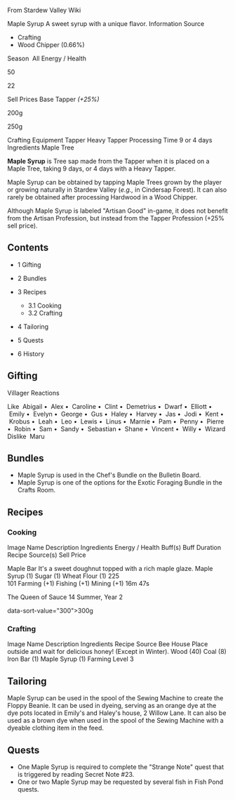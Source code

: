 From Stardew Valley Wiki

Maple Syrup A sweet syrup with a unique flavor. Information Source

- Crafting
- Wood Chipper (0.66%)

Season  All Energy / Health

50

22

Sell Prices Base Tapper *(+25%)*

200g

250g

Crafting Equipment Tapper Heavy Tapper Processing Time 9 or 4 days Ingredients Maple Tree

**Maple Syrup** is Tree sap made from the Tapper when it is placed on a Maple Tree, taking 9 days, or 4 days with a Heavy Tapper.

Maple Syrup can be obtained by tapping Maple Trees grown by the player or growing naturally in Stardew Valley (*e.g.,* in Cindersap Forest). It can also rarely be obtained after processing Hardwood in a Wood Chipper.

Although Maple Syrup is labeled "Artisan Good" in-game, it does not benefit from the Artisan Profession, but instead from the Tapper Profession (+25% sell price).

## Contents

- 1 Gifting
- 2 Bundles
- 3 Recipes
  
  - 3.1 Cooking
  - 3.2 Crafting
- 4 Tailoring
- 5 Quests
- 6 History

## Gifting

Villager Reactions

Like  Abigail •  Alex •  Caroline •  Clint •  Demetrius •  Dwarf •  Elliott •  Emily •  Evelyn •  George •  Gus •  Haley •  Harvey •  Jas •  Jodi •  Kent •  Krobus •  Leah •  Leo •  Lewis •  Linus •  Marnie •  Pam •  Penny •  Pierre •  Robin •  Sam •  Sandy •  Sebastian •  Shane •  Vincent •  Willy •  Wizard Dislike  Maru

## Bundles

- Maple Syrup is used in the Chef's Bundle on the Bulletin Board.
- Maple Syrup is one of the options for the Exotic Foraging Bundle in the Crafts Room.

## Recipes

### Cooking

Image Name Description Ingredients Energy / Health Buff(s) Buff Duration Recipe Source(s) Sell Price

Maple Bar It's a sweet doughnut topped with a rich maple glaze. Maple Syrup (1) Sugar (1) Wheat Flour (1) 225  
101 Farming (+1) Fishing (+1) Mining (+1) 16m 47s

The Queen of Sauce 14 Summer, Year 2

data-sort-value="300"&gt;300g

### Crafting

Image Name Description Ingredients Recipe Source Bee House Place outside and wait for delicious honey! (Except in Winter). Wood (40) Coal (8) Iron Bar (1) Maple Syrup (1) Farming Level 3

## Tailoring

Maple Syrup can be used in the spool of the Sewing Machine to create the Floppy Beanie. It can be used in dyeing, serving as an orange dye at the dye pots located in Emily's and Haley's house, 2 Willow Lane. It can also be used as a brown dye when used in the spool of the Sewing Machine with a dyeable clothing item in the feed.

## Quests

- One Maple Syrup is required to complete the "Strange Note" quest that is triggered by reading Secret Note #23.
- One or two Maple Syrup may be requested by several fish in Fish Pond quests.